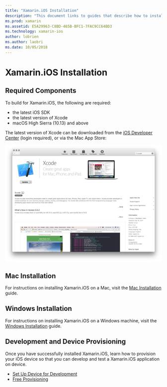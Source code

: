 ```yaml
---
title: "Xamarin.iOS Installation"
description: "This document links to guides that describe how to install Xamarin.iOS on Mac and Windows and how to provision a device for testing."
ms.prod: xamarin
ms.assetid: E5A29963-C8BD-465B-BFC1-7FAC9CC64BD3
ms.technology: xamarin-ios
author: lobrien
ms.author: laobri
ms.date: 10/05/2018
---
```

# Xamarin.iOS Installation

## Required Components

To build for Xamarin.iOS, the following are required:

- the latest iOS SDK
- the latest version of Xcode
- macOS High Sierra (10.13) and above

The latest version of Xcode can be downloaded from the [iOS Developer Center](https://developer.apple.com/devcenter/ios/index.action#downloads) (login required), or via the Mac App Store:

![](images/xcode.png "Xcode in the Mac App Store")

## Mac Installation

For instructions on installing Xamarin.iOS on a Mac, visit the [Mac Installation](https://docs.microsoft.com/visualstudio/mac/installation) guide.


## Windows Installation

For instructions on installing Xamarin.iOS on a Windows machine, visit the [Windows Installation](~/ios/get-started/installation/windows/index.md) guide.

## Development and Device Provisioning

Once you have successfully installed Xamarin.iOS, learn how to provision your iOS device so that you can develop and test a Xamarin.iOS application on device.

* [Set Up Device for Development](device-provisioning/index.md)
* [Free Provisioning](~/ios/get-started/installation/device-provisioning/free-provisioning.md)
